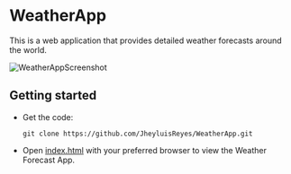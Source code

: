 # WeatherApp
This is a web application that provides detailed weather forecasts around the world.

  ![WeatherAppScreenshot](https://github.com/JheyluisReyes/WeatherApp/assets/141370176/bd2d85ce-0a91-4474-ac52-68c7f1ff75e6)

## Getting started
- Get the code:
    ```
    git clone https://github.com/JheyluisReyes/WeatherApp.git
    ```

- Open [index.html](index.html) with your preferred browser to view the Weather Forecast App.
